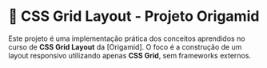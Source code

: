# 🧱 CSS Grid Layout - Projeto Origamid

Este projeto é uma implementação prática dos conceitos aprendidos no curso de **CSS Grid Layout** da [Origamid]. O foco é a construção de um layout responsivo utilizando apenas **CSS Grid**, sem frameworks externos.